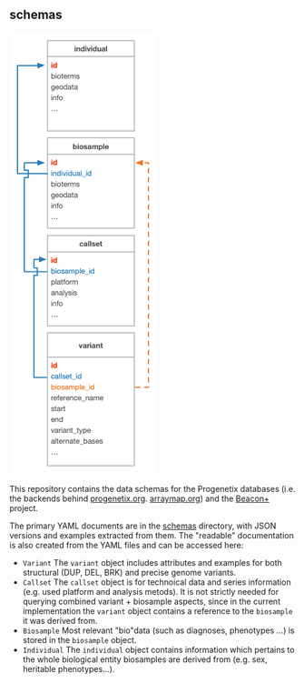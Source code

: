 ## schemas

<img src="rsrc/img/ga4gh-object-model.png" />

This repository contains the data schemas for the Progenetix databases (i.e. the backends behind [progenetix.org](http://progenetix.org). [arraymap.org](http://arraymap.org)) and the [Beacon+](http://beacon.progenetix.org/ui/) project.

The primary YAML documents are in the [schemas](./schemas/) directory, with JSON versions and examples extracted from them. The "readable" documentation is also created from the YAML files and can be accessed here:

* `Variant`
    The `variant` object includes attributes and examples for both structural (DUP, DEL, BRK) and precise genome variants.
* `Callset`
    The `callset` object is for technoical data and series information (e.g. used platform and analysis metods). It is not strictly needed for querying combined variant + biosample aspects, since in the current implementation the `variant` object contains a reference to the `biosample` it was derived from.
* `Biosample`
    Most relevant "bio"data (such as diagnoses, phenotypes ...) is stored in the `biosample` object.
* `Individual`
    The `individual` object contains information which pertains to the whole biological entity biosamples are derived from (e.g. sex, heritable phenotypes...).
    

    
    
